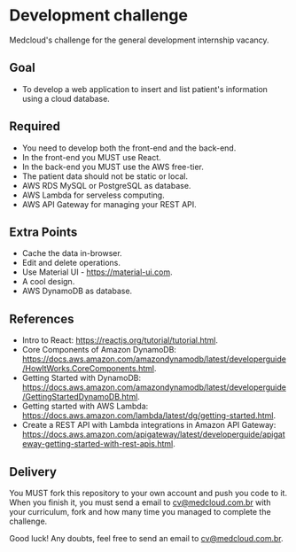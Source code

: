 # Development challenge

Medcloud's challenge for the general development internship vacancy.

## Goal

- To develop a web application to insert and list patient's information using a cloud database.

## Required

- You need to develop both the front-end and the back-end.
- In the front-end you MUST use React.
- In the back-end you MUST use the AWS free-tier.
- The patient data should not be static or local.
- AWS RDS MySQL or PostgreSQL as database.
- AWS Lambda for serveless computing.
- AWS API Gateway for managing your REST API.

## Extra Points

- Cache the data in-browser.
- Edit and delete operations.
- Use Material UI - https://material-ui.com.
- A cool design.
- AWS DynamoDB as database.

## References

- Intro to React: https://reactjs.org/tutorial/tutorial.html.
- Core Components of Amazon DynamoDB: https://docs.aws.amazon.com/amazondynamodb/latest/developerguide/HowItWorks.CoreComponents.html.
- Getting Started with DynamoDB: https://docs.aws.amazon.com/amazondynamodb/latest/developerguide/GettingStartedDynamoDB.html.
- Getting started with AWS Lambda: https://docs.aws.amazon.com/lambda/latest/dg/getting-started.html.
- Create a REST API with Lambda integrations in Amazon API Gateway: https://docs.aws.amazon.com/apigateway/latest/developerguide/apigateway-getting-started-with-rest-apis.html.

## Delivery

You MUST fork this repository to your own account and push you code to it. 
When you finish it, you must send a email to cv@medcloud.com.br with your curriculum, fork and how many time you managed to complete the challenge.

Good luck! Any doubts, feel free to send an email to cv@medcloud.com.br.
